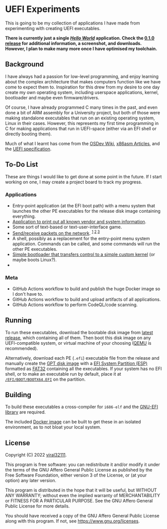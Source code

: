 # UEFI Experiments

This is going to be my collection of applications I have made from experimenting with creating UEFI executables.

**There is currently just a single *[Hello World](hello-world/)* application. Check the [0.1.0 release](https://github.com/viral32111/uefi-experiments/releases/tag/0.1.0) for additional information, a screenshot, and downloads. However, I plan to make many more once I have optimised my toolchain.**

## Background

I have always had a passion for low-level programming, and enjoy learning about the complex architecture that makes computers function like we have come to expect them to. Inspiration for this drew from my desire to one day create my own operating system, including userspace applications, kernel, bootloader and maybe even firmware/drivers.

Of course, I have already programmed C many times in the past, and even done a bit of ARM assembly for a University project, but both of those were making standalone executables that run on an existing operating system, Linux in their cases. However, this represents my first time programming in C for making applications that run in UEFI-space (either via an EFI shell or directly booting them).

Much of what I learnt has come from the [OSDev Wiki](https://wiki.osdev.org/UEFI), [x86asm Articles](http://x86asm.net/articles/uefi-programming-first-steps/), and the [UEFI specification](https://uefi.org/sites/default/files/resources/UEFI_Spec_2_9_2021_03_18.pdf).

## To-Do List

These are things I would like to get done at some point in the future. If I start working on one, I may create a project board to track my progress.

### Applications

* Entry-point application (at the EFI boot path) with a menu system that launches the other PE executables for the release disk image containing everything.
* [Application to print out all known vendor and system information](https://uefi.org/sites/default/files/resources/UEFI_Spec_2_9_2021_03_18.pdf#G8.1001756).
* Some sort of text-based or text-user-interface game.
* [Send/receive packets on the network](https://uefi.org/sites/default/files/resources/UEFI_Spec_2_9_2021_03_18.pdf#G33.1050570). <sup>[1](https://stackoverflow.com/questions/67045742) [2](https://github.com/vinxue/TcpTransport) [3](https://stackoverflow.com/questions/65923436)</sup>
* A shell, possibly as a replacement for the entry-point menu system application. Commands can be called, and some commands will run the other PE executables.
* [Simple bootloader that transfers control to a simple custom kernel](https://wiki.osdev.org/Rolling_Your_Own_Bootloader) (or maybe boots Linux?).
* 

### Meta

* GitHub Actions workflow to build and publish the huge Docker image so I don't have to.
* GitHub Actions workflow to build and upload artifacts of all applications.
* GitHub Actions workflow to perform CodeQL/code scanning.

## Running

To run these executables, download the bootable disk image from [latest release](https://github.com/viral32111/uefi-experiments/releases/latest), which containing all of them. Then boot this disk image on any UEFI-compatible system, or virtual machine of your choosing ([QEMU](https://www.qemu.org/) is recommended).

Alternatively, download each PE (`.efi`) executable file from the release and manually create the [GPT disk image](https://wiki.osdev.org/GPT) with a [EFI System Partition (ESP)](https://wiki.osdev.org/EFI_System_Partition) formatted as [FAT32](https://wiki.osdev.org/FAT32) containing all the executables. If your system has no EFI shell, or to make an executable run by default, place it at [`/EFI/BOOT/BOOTX64.EFI`](https://wiki.osdev.org/UEFI#Bootable_UEFI_applications) on the partition.

## Building

To build these executables a cross-compiler for `i686-elf` and the [GNU-EFI library](https://sourceforge.net/projects/gnu-efi/files/) are required.

The included [Docker image](dockerfile) can be built to get these in an isolated environment, as to not bloat your local system.

## License

Copyright (C) 2022 [viral32111](https://viral32111.com).

This program is free software: you can redistribute it and/or modify
it under the terms of the GNU Affero General Public License as
published by the Free Software Foundation, either version 3 of the
License, or (at your option) any later version.

This program is distributed in the hope that it will be useful,
but WITHOUT ANY WARRANTY; without even the implied warranty of
MERCHANTABILITY or FITNESS FOR A PARTICULAR PURPOSE. See the
GNU Affero General Public License for more details.

You should have received a copy of the GNU Affero General Public License
along with this program. If not, see https://www.gnu.org/licenses.
